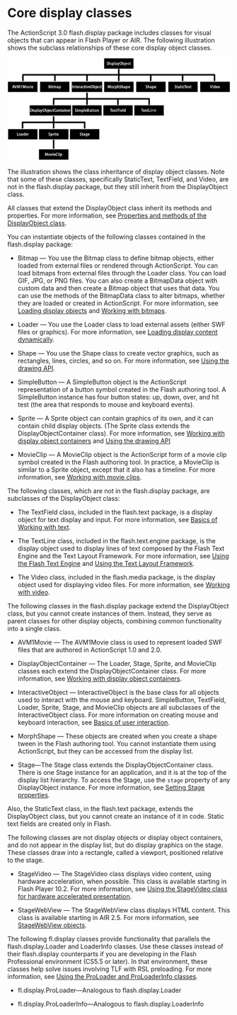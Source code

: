 # Core display classes

The ActionScript 3.0 flash.display package includes classes for visual objects
that can appear in Flash Player or AIR. The following illustration shows the
subclass relationships of these core display object classes.

![](../../img/dp_DisplayObject_subclasses_popup.png)

The illustration shows the class inheritance of display object classes. Note
that some of these classes, specifically StaticText, TextField, and Video, are
not in the flash.display package, but they still inherit from the DisplayObject
class.

All classes that extend the DisplayObject class inherit its methods and
properties. For more information, see
[Properties and methods of the DisplayObject class](./properties-and-methods-of-the-displayobject-class.md).

You can instantiate objects of the following classes contained in the
flash.display package:

- Bitmap — You use the Bitmap class to define bitmap objects, either loaded from
  external files or rendered through ActionScript. You can load bitmaps from
  external files through the Loader class. You can load GIF, JPG, or PNG files.
  You can also create a BitmapData object with custom data and then create a
  Bitmap object that uses that data. You can use the methods of the BitmapData
  class to alter bitmaps, whether they are loaded or created in ActionScript.
  For more information, see
  [Loading display objects](./loading-display-content-dynamically.md#loading-display-objects)
  and [Working with bitmaps](../working-with-bitmaps/index.md).

- Loader — You use the Loader class to load external assets (either SWF files or
  graphics). For more information, see
  [Loading display content dynamically](./loading-display-content-dynamically.md).

- Shape — You use the Shape class to create vector graphics, such as rectangles,
  lines, circles, and so on. For more information, see
  [Using the drawing API](../using-the-drawing-api/index.md).

- SimpleButton — A SimpleButton object is the ActionScript representation of a
  button symbol created in the Flash authoring tool. A SimpleButton instance has
  four button states: up, down, over, and hit test (the area that responds to
  mouse and keyboard events).

- Sprite — A Sprite object can contain graphics of its own, and it can contain
  child display objects. (The Sprite class extends the DisplayObjectContainer
  class). For more information, see
  [Working with display object containers](./working-with-display-object-containers.md)
  and [Using the drawing API](../using-the-drawing-api/index.md)

- MovieClip — A MovieClip object is the ActionScript form of a movie clip symbol
  created in the Flash authoring tool. In practice, a MovieClip is similar to a
  Sprite object, except that it also has a timeline. For more information, see
  [Working with movie clips](../working-with-movie-clips/index.md).

The following classes, which are not in the flash.display package, are
subclasses of the DisplayObject class:

- The TextField class, included in the flash.text package, is a display object
  for text display and input. For more information, see
  [Basics of Working with text](../../text/basics-of-working-with-text.md).

- The TextLine class, included in the flash.text.engine package, is the display
  object used to display lines of text composed by the Flash Text Engine and the
  Text Layout Framework. For more information, see
  [Using the Flash Text Engine](../../text/using-the-flash-text-engine/index.md)
  and
  [Using the Text Layout Framework](../../text/using-the-text-layout-framework.md).

- The Video class, included in the flash.media package, is the display object
  used for displaying video files. For more information, see
  [Working with video](../../rich-media-content/working-with-video/index.md).

The following classes in the flash.display package extend the DisplayObject
class, but you cannot create instances of them. Instead, they serve as parent
classes for other display objects, combining common functionality into a single
class.

- AVM1Movie — The AVM1Movie class is used to represent loaded SWF files that are
  authored in ActionScript 1.0 and 2.0.

- DisplayObjectContainer — The Loader, Stage, Sprite, and MovieClip classes each
  extend the DisplayObjectContainer class. For more information, see
  [Working with display object containers](./working-with-display-object-containers.md).

- InteractiveObject — InteractiveObject is the base class for all objects used
  to interact with the mouse and keyboard. SimpleButton, TextField, Loader,
  Sprite, Stage, and MovieClip objects are all subclasses of the
  InteractiveObject class. For more information on creating mouse and keyboard
  interaction, see
  [Basics of user interaction](../../user-interaction/basics-of-user-interaction.md).

- MorphShape — These objects are created when you create a shape tween in the
  Flash authoring tool. You cannot instantiate them using ActionScript, but they
  can be accessed from the display list.

- Stage—The Stage class extends the DisplayObjectContainer class. There is one
  Stage instance for an application, and it is at the top of the display list
  hierarchy. To access the Stage, use the `stage` property of any DisplayObject
  instance. For more information, see
  [Setting Stage properties](./setting-stage-properties.md).

Also, the StaticText class, in the flash.text package, extends the DisplayObject
class, but you cannot create an instance of it in code. Static text fields are
created only in Flash.

The following classes are not display objects or display object containers, and
do not appear in the display list, but do display graphics on the stage. These
classes draw into a rectangle, called a viewport, positioned relative to the
stage.

- StageVideo — The StageVideo class displays video content, using hardware
  acceleration, when possible. This class is available starting in Flash Player
  10.2. For more information, see
  [Using the StageVideo class for hardware accelerated presentation](../../rich-media-content/working-with-video/using-the-stagevideo-class-for-hardware-accelerated-presentation.md).

- StageWebView — The StageWebView class displays HTML content. This class is
  available starting in AIR 2.5. For more information, see
  [StageWebView objects](../../html-content-in-adobe-air/displaying-html-content-in-mobile-apps.md#stagewebview-objects).

The following fl.display classes provide functionality that parallels the
flash.display.Loader and LoaderInfo classes. Use these classes instead of their
flash.display counterparts if you are developing in the Flash Professional
environment (CS5.5 or later). In that environment, these classes help solve
issues involving TLF with RSL preloading. For more information, see
[Using the ProLoader and ProLoaderInfo classes](./loading-display-content-dynamically.md#using-the-proloader-and-proloaderinfo-classes).

- fl.display.ProLoader—Analogous to flash.display.Loader

- fl.display.ProLoaderInfo—Analogous to flash.display.LoaderInfo
